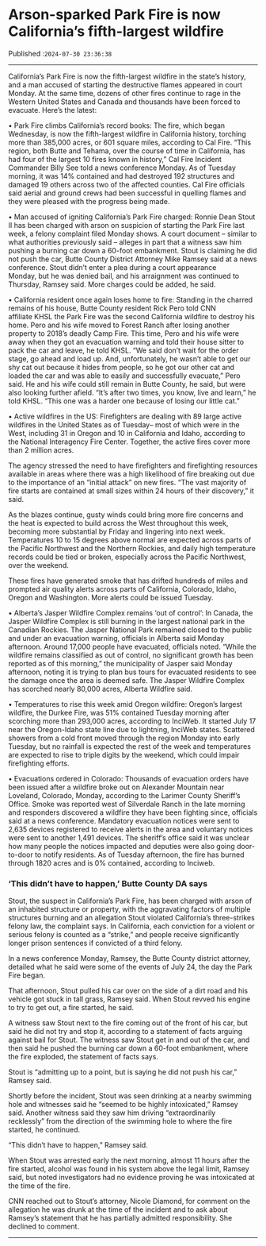 # Arson-sparked Park Fire is now California’s fifth-largest wildfire

Published :`2024-07-30 23:36:38`

---

California’s Park Fire is now the fifth-largest wildfire in the state’s history, and a man accused of starting the destructive flames appeared in court Monday. At the same time, dozens of other fires continue to rage in the Western United States and Canada and thousands have been forced to evacuate. Here’s the latest:

• Park Fire climbs California’s record books: The fire, which began Wednesday, is now the fifth-largest wildfire in California history, torching more than 385,000 acres, or 601 square miles, according to Cal Fire. “This region, both Butte and Tehama, over the course of time in California, has had four of the largest 10 fires known in history,” Cal Fire Incident Commander Billy See told a news conference Monday. As of Tuesday morning, it was 14% contained and had destroyed 192 structures and damaged 19 others across two of the affected counties. Cal Fire officials said aerial and ground crews had been successful in quelling flames and they were pleased with the progress being made.

• Man accused of igniting California’s Park Fire charged: Ronnie Dean Stout II has been charged with arson on suspicion of starting the Park Fire last week, a felony complaint filed Monday shows. A court document – similar to what authorities previously said – alleges in part that a witness saw him pushing a burning car down a 60-foot embankment. Stout is claiming he did not push the car, Butte County District Attorney Mike Ramsey said at a news conference. Stout didn’t enter a plea during a court appearance Monday, but he was denied bail, and his arraignment was continued to Thursday, Ramsey said. More charges could be added, he said.

• California resident once again loses home to fire: Standing in the charred remains of his house, Butte County resident Rick Pero told CNN affiliate KHSL the Park Fire was the second California wildfire to destroy his home. Pero and his wife moved to Forest Ranch after losing another property to 2018’s deadly Camp Fire. This time, Pero and his wife were away when they got an evacuation warning and told their house sitter to pack the car and leave, he told KHSL. “We said don’t wait for the order stage, go ahead and load up. And, unfortunately, he wasn’t able to get our shy cat out because it hides from people, so he got our other cat and loaded the car and was able to easily and successfully evacuate,” Pero said. He and his wife could still remain in Butte County, he said, but were also looking further afield. “It’s after two times, you know, live and learn,” he told KHSL. “This one was a harder one because of losing our little cat.”

• Active wildfires in the US: Firefighters are dealing with 89 large active wildfires in the United States as of Tuesday– most of which were in the West, including 31 in Oregon and 10 in California and Idaho, according to the National Interagency Fire Center. Together, the active fires cover more than 2 million acres.

The agency stressed the need to have firefighters and firefighting resources available in areas where there was a high likelihood of fire breaking out due to the importance of an “initial attack” on new fires. “The vast majority of fire starts are contained at small sizes within 24 hours of their discovery,” it said.

As the blazes continue, gusty winds could bring more fire concerns and the heat is expected to build across the West throughout this week, becoming more substantial by Friday and lingering into next week. Temperatures 10 to 15 degrees above normal are expected across parts of the Pacific Northwest and the Northern Rockies, and daily high temperature records could be tied or broken, especially across the Pacific Northwest, over the weekend.

These fires have generated smoke that has drifted hundreds of miles and prompted air quality alerts across parts of California, Colorado, Idaho, Oregon and Washington. More alerts could be issued Tuesday.

• Alberta’s Jasper Wildfire Complex remains ‘out of control’: In Canada, the Jasper Wildfire Complex is still burning in the largest national park in the Canadian Rockies. The Jasper National Park remained closed to the public and under an evacuation warning, officials in Alberta said Monday afternoon. Around 17,000 people have evacuated, officials noted. “While the wildfire remains classified as out of control, no significant growth has been reported as of this morning,” the municipality of Jasper said Monday afternoon, noting it is trying to plan bus tours for evacuated residents to see the damage once the area is deemed safe. The Jasper Wildfire Complex has scorched nearly 80,000 acres, Alberta Wildfire said.

• Temperatures to rise this week amid Oregon wildfire: Oregon’s largest wildfire, the Durkee Fire, was 51% contained Tuesday morning after scorching more than 293,000 acres, according to InciWeb. It started July 17 near the Oregon-Idaho state line due to lightning, InciWeb states. Scattered showers from a cold front moved through the region Monday into early Tuesday, but no rainfall is expected the rest of the week and temperatures are expected to rise to triple digits by the weekend, which could impair firefighting efforts.

• Evacuations ordered in Colorado: Thousands of evacuation orders have been issued after a wildfire broke out on Alexander Mountain near Loveland, Colorado, Monday, according to the Larimer County Sheriff’s Office. Smoke was reported west of Silverdale Ranch in the late morning and responders discovered a wildfire they have been fighting since, officials said at a news conference. Mandatory evacuation notices were sent to 2,635 devices registered to receive alerts in the area and voluntary notices were sent to another 1,491 devices. The sheriff’s office said it was unclear how many people the notices impacted and deputies were also going door-to-door to notify residents. As of Tuesday afternoon, the fire has burned through 1820 acres and is 0% contained, according to Inciweb.

### ‘This didn’t have to happen,’ Butte County DA says

Stout, the suspect in California’s Park Fire, has been charged with arson of an inhabited structure or property, with the aggravating factors of multiple structures burning and an allegation Stout violated California’s three-strikes felony law, the complaint says. In California, each conviction for a violent or serious felony is counted as a “strike,” and people receive significantly longer prison sentences if convicted of a third felony.

In a news conference Monday, Ramsey, the Butte County district attorney, detailed what he said were some of the events of July 24, the day the Park Fire began.

That afternoon, Stout pulled his car over on the side of a dirt road and his vehicle got stuck in tall grass, Ramsey said. When Stout revved his engine to try to get out, a fire started, he said.

A witness saw Stout next to the fire coming out of the front of his car, but said he did not try and stop it, according to a statement of facts arguing against bail for Stout. The witness saw Stout get in and out of the car, and then said he pushed the burning car down a 60-foot embankment, where the fire exploded, the statement of facts says.

Stout is “admitting up to a point, but is saying he did not push his car,” Ramsey said.

Shortly before the incident, Stout was seen drinking at a nearby swimming hole and witnesses said he “seemed to be highly intoxicated,” Ramsey said. Another witness said they saw him driving “extraordinarily recklessly” from the direction of the swimming hole to where the fire started, he continued.

“This didn’t have to happen,” Ramsey said.

When Stout was arrested early the next morning, almost 11 hours after the fire started, alcohol was found in his system above the legal limit, Ramsey said, but noted investigators had no evidence proving he was intoxicated at the time of the fire.

CNN reached out to Stout’s attorney, Nicole Diamond, for comment on the allegation he was drunk at the time of the incident and to ask about Ramsey’s statement that he has partially admitted responsibility. She declined to comment.

---

